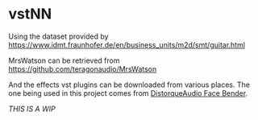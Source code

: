 # vstNN

Using the dataset provided by https://www.idmt.fraunhofer.de/en/business_units/m2d/smt/guitar.html

MrsWatson can be retrieved from https://github.com/teragonaudio/MrsWatson

And the effects vst plugins can be downloaded from various places. The one being used in this project comes from [DistorqueAudio Face Bender](http://distorqueaudio.com/plugins/face-bender.html).

_THIS IS A WIP_